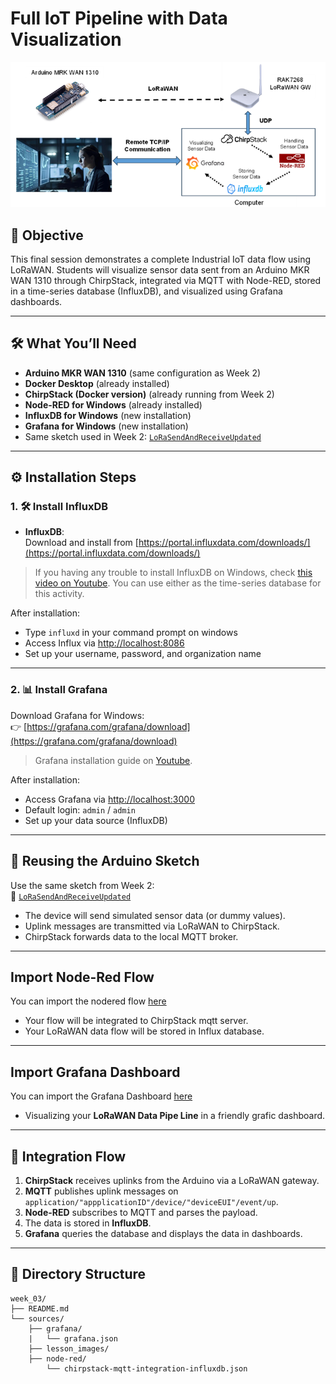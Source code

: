 
# Full IoT Pipeline with Data Visualization 

<div align="center">
    <img src="./lesson_images/lorawan_pipeline.png" alt="LoRaWAN Pipeline" width="600"/>
</div>

## 🎯 Objective

This final session demonstrates a complete Industrial IoT data flow using LoRaWAN. Students will visualize sensor data sent from an Arduino MKR WAN 1310 through ChirpStack, integrated via MQTT with Node-RED, stored in a time-series database (InfluxDB), and visualized using Grafana dashboards.

---

## 🛠️ What You’ll Need

- **Arduino MKR WAN 1310** (same configuration as Week 2)
- **Docker Desktop** (already installed)
- **ChirpStack (Docker version)** (already running from Week 2)
- **Node-RED for Windows** (already installed)
- **InfluxDB for Windows** (new installation)
- **Grafana for Windows** (new installation)
- Same sketch used in Week 2: [`LoRaSendAndReceiveUpdated`](../../week_02/sources/LoRaSendAndReceiveUpdated/)

---

## ⚙️ Installation Steps

### 1. 🛠️ Install InfluxDB

- **InfluxDB**:  
  Download and install from [https://portal.influxdata.com/downloads/](https://portal.influxdata.com/downloads/)

> If you having any trouble to install InfluxDB on Windows, check [this video on Youtube](https://www.youtube.com/watch?v=C-Anc1OeOpg).
> You can use either as the time-series database for this activity.

After installation:
- Type `influxd` in your command prompt on windows
- Access Influx via [http://localhost:8086](http://localhost:8086)  
- Set up your username, password, and organization name

---

### 2. 📊 Install Grafana

Download Grafana for Windows:  
👉 [https://grafana.com/grafana/download](https://grafana.com/grafana/download)

> Grafana installation guide on [Youtube](https://www.youtube.com/watch?v=v7Bxka2Fb1g).

After installation:
- Access Grafana via [http://localhost:3000](http://localhost:3000)  
- Default login: `admin` / `admin`  
- Set up your data source (InfluxDB)

---

## 🔁 Reusing the Arduino Sketch

Use the same sketch from Week 2:  
📂 [`LoRaSendAndReceiveUpdated`](../../week_02/sources/LoRaSendAndReceiveUpdated/)

- The device will send simulated sensor data (or dummy values).
- Uplink messages are transmitted via LoRaWAN to ChirpStack.
- ChirpStack forwards data to the local MQTT broker.

---

## Import Node-Red Flow

You can import the nodered flow [here](./node-red/chirpstack-mqtt-integration-influxdb.json)
- Your flow will be integrated to ChirpStack mqtt server.
- Your LoRaWAN data flow will be stored in Influx database.

---

## Import Grafana Dashboard

You can import the Grafana Dashboard [here](./grafana/grafana.json)
- Visualizing your **LoRaWAN Data Pipe Line** in a friendly grafic dashboard.

---

## 🔗 Integration Flow

1. **ChirpStack** receives uplinks from the Arduino via a LoRaWAN gateway.
2. **MQTT** publishes uplink messages on `application/"appplicationID"/device/"deviceEUI"/event/up`.
3. **Node-RED** subscribes to MQTT and parses the payload.
4. The data is stored in **InfluxDB**.
5. **Grafana** queries the database and displays the data in dashboards.

---

## 📂 Directory Structure

```plaintext
week_03/
├── README.md
└── sources/
    ├── grafana/
    |   └── grafana.json 
    ├── lesson_images/
    ├── node-red/
        └── chirpstack-mqtt-integration-influxdb.json

